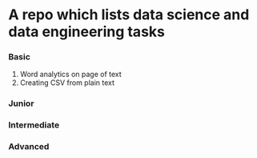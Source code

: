 # A repo which lists data science and data engineering tasks

### Basic
1. Word analytics on page of text
2. Creating CSV from plain text

### Junior

### Intermediate

### Advanced
